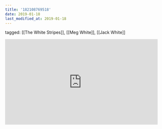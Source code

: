```yaml
---
title: '182108769518'
date: 2019-01-18
last_modified_at: 2019-01-18
---
```

tagged: [[The White Stripes]], [[Meg White]], [[Jack White]]
<iframe allow="accelerometer; autoplay; clipboard-write; encrypted-media; gyroscope; picture-in-picture" allowfullscreen="" frameborder="0" height="281" id="youtube_iframe" src="https://www.youtube.com/embed/0J2QdDbelmY?feature=oembed&amp;enablejsapi=1&amp;origin=https://safe.txmblr.com&amp;wmode=opaque" width="500"></iframe>